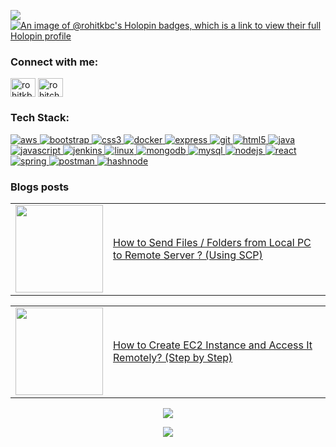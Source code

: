 <img src="https://user-images.githubusercontent.com/100275369/202168045-6921461a-be49-4c48-b9e2-50f1f3fe4566.png"/></a>
[![An image of @rohitkbc's Holopin badges, which is a link to view their full Holopin profile](https://holopin.me/rohitkbc)](https://holopin.io/@rohitkbc)
<h3 align="left">Connect with me:</h3>
<p align="left">
<a href="https://twitter.com/rohitkbc" target="blank"><img align="center" src="https://raw.githubusercontent.com/rahuldkjain/github-profile-readme-generator/master/src/images/icons/Social/twitter.svg" alt="rohitkbc" height="30" width="40" /></a>
<a href="https://linkedin.com/in/rohitchaudhari1997" target="blank"><img align="center" src="https://raw.githubusercontent.com/rahuldkjain/github-profile-readme-generator/master/src/images/icons/Social/linked-in-alt.svg" alt="rohitchaudhari1997" height="30" width="40" /></a>
</p>

<h3 align="left">Tech Stack:</h3>
<p align="left"> <a href="https://aws.amazon.com" target="_blank" rel="noreferrer"> <img src="https://img.shields.io/badge/Amazon_AWS-FF9900?style=for-the-badge&logo=amazonaws&logoColor=white" alt="aws"/> </a> 
<a href="https://getbootstrap.com" target="_blank" rel="noreferrer"> <img src="https://img.shields.io/badge/Bootstrap-563D7C?style=for-the-badge&logo=bootstrap&logoColor=white" alt="bootstrap"/> </a> 
<a href="https://www.w3schools.com/css/" target="_blank" rel="noreferrer"> <img src="https://img.shields.io/badge/CSS3-1572B6?style=for-the-badge&logo=css3&logoColor=white" alt="css3"/> </a> 
<a href="https://www.docker.com/" target="_blank" rel="noreferrer"> <img src="https://img.shields.io/badge/Docker-2CA5E0?style=for-the-badge&logo=docker&logoColor=white" alt="docker"/> </a> 
<a href="https://expressjs.com" target="_blank" rel="noreferrer"> <img src="https://img.shields.io/badge/Express.js-000000?style=for-the-badge&logo=express&logoColor=white" alt="express"/> </a> 
<a href="https://git-scm.com/" target="_blank" rel="noreferrer"> <img src="https://img.shields.io/badge/GIT-E44C30?style=for-the-badge&logo=git&logoColor=white" alt="git"/> </a> 
<a href="https://www.w3.org/html/" target="_blank" rel="noreferrer"> <img src="https://img.shields.io/badge/HTML5-E34F26?style=for-the-badge&logo=html5&logoColor=white" alt="html5"/> </a> 
<a href="https://www.java.com" target="_blank" rel="noreferrer"> <img src="https://img.shields.io/badge/java-%23ED8B00.svg?style=for-the-badge&logo=java&logoColor=white" alt="java"/> </a> 
<a href="https://developer.mozilla.org/en-US/docs/Web/JavaScript" target="_blank" rel="noreferrer"> <img src="https://img.shields.io/badge/JavaScript-323330?style=for-the-badge&logo=javascript&logoColor=F7DF1E" alt="javascript"/> </a> 
<a href="https://www.jenkins.io" target="_blank" rel="noreferrer"> <img src="https://img.shields.io/badge/Jenkins-D24939?style=for-the-badge&logo=Jenkins&logoColor=white" alt="jenkins"/> </a> 
<a href="https://www.linux.org/" target="_blank" rel="noreferrer"> <img src="https://img.shields.io/badge/Linux-FCC624?style=for-the-badge&logo=linux&logoColor=black" alt="linux"/> </a> 
<a href="https://www.mongodb.com/" target="_blank" rel="noreferrer"> <img src="https://img.shields.io/badge/MongoDB-4EA94B?style=for-the-badge&logo=mongodb&logoColor=white" alt="mongodb"/> </a> 
<a href="https://www.mysql.com/" target="_blank" rel="noreferrer"> <img src="https://img.shields.io/badge/MySQL-005C84?style=for-the-badge&logo=mysql&logoColor=white" alt="mysql"/> </a> 
<a href="https://nodejs.org" target="_blank" rel="noreferrer"> <img src="https://img.shields.io/badge/Node.js-339933?style=for-the-badge&logo=nodedotjs&logoColor=white" alt="nodejs"/> </a> 
<a href="https://reactjs.org/" target="_blank" rel="noreferrer"> <img src="https://img.shields.io/badge/React-20232A?style=for-the-badge&logo=react&logoColor=61DAFB" alt="react"/> </a> 
<a href="https://spring.io/" target="_blank" rel="noreferrer"> <img src="https://img.shields.io/badge/Spring_Boot-F2F4F9?style=for-the-badge&logo=spring-boot" alt="spring"/> </a>
<a href="https://postman.com/" target="_blank" rel="noreferrer"> <img src="https://img.shields.io/badge/Postman-FF6C37?style=for-the-badge&logo=postman&logoColor=white" alt="postman"/> </a>
<a href="https://hashnode.com/@rohitkbc" target="_blank" rel="noreferrer"> <img src="https://img.shields.io/badge/Hashnode-2962FF?style=for-the-badge&logo=hashnode&logoColor=white" alt="hashnode"/> </a>
</p>

### Blogs posts
<!-- BLOG-POST-LIST:START --><table><tr><td><a href="https://rohitkbc.hashnode.dev/how-to-send-files-folders-from-local-pc-to-remote-server-using-scp"><img width="140px" src="https://cdn.hashnode.com/res/hashnode/image/upload/v1664452023824/T8kZ7x3G0.png"></a></td>
<td><a href="https://rohitkbc.hashnode.dev/how-to-send-files-folders-from-local-pc-to-remote-server-using-scp">How to Send Files / Folders from Local PC to Remote Server ? &lpar;Using SCP&rpar;</a></td></tr></table>
<table><tr><td><a href="https://rohitkbc.hashnode.dev/how-to-create-ec2-instance-and-access-it-remotely-step-by-step"><img width="140px" src="https://cdn.hashnode.com/res/hashnode/image/upload/v1664217168657/NHHnoSLHx.png"></a></td>
<td><a href="https://rohitkbc.hashnode.dev/how-to-create-ec2-instance-and-access-it-remotely-step-by-step">How to Create EC2 Instance and Access It Remotely? &lpar;Step by Step&rpar;</a></td></tr></table>
<!-- BLOG-POST-LIST:END -->

<p align="center">
<img align="center" src="https://github-readme-stats.vercel.app/api?username=rohitkbc&show_icons=true&include_all_commits=true&theme=transparent&hide_border=false"/>
  <p/>
 <p align="center">
<img align="center" src="https://github-readme-stats.vercel.app/api/top-langs/?username=rohitkbc&layout=compact&theme=transparent&hide_border=false" /> 
  <p/>



